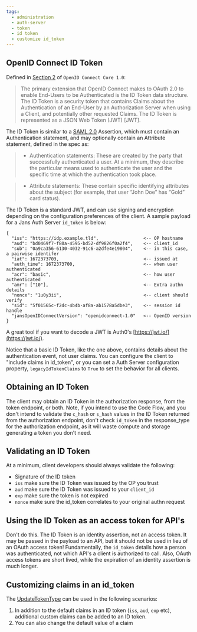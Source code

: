 ```yaml
---
tags:
  - administration
  - auth-server
  - token
  - id token
  - customize id_token
---
```


## OpenID Connect ID Token

Defined in [Section 2](https://openid.net/specs/openid-connect-core-1_0.html#IDToken)
of `OpenID Connect Core 1.0`:

> The primary extension that OpenID Connect makes to OAuth 2.0 to enable End-Users to be Authenticated is the ID Token data structure. The ID Token is a security token that contains Claims about the Authentication of an End-User by an Authorization Server when using a Client, and potentially other requested Claims. The ID Token is represented as a JSON Web Token (JWT) [JWT].

The ID Token is similar to a
[SAML 2.0](http://docs.oasis-open.org/security/saml/Post2.0/sstc-saml-tech-overview-2.0.html)
Assertion, which must contain an Authentication statement, and may optionally
contain an Attribute statement, defined in the spec as:

> - Authentication statements: These are created by the party that successfully authenticated a user. At a minimum, they describe the particular means used to authenticate the user and the specific time at which the authentication took place.

> - Attribute statements: These contain specific identifying attributes about the subject (for example, that user “John Doe” has “Gold” card status).

The ID Token is a standard JWT, and can use signing and encryption depending on
the configuration preferences of the client. A sample payload for a Jans Auth
Server `id_token` is below:

```
{
  "iss": "https://idp.example.tld",                 <-- OP hostname
  "aud": "bd0469f7-f80a-4595-bd52-df9826f0a2f4",    <-- client_id  
  "sub": "0a9ca356-6130-4032-91c6-a2dfe4e19804",    <-- in this case, a pairwise identifer
  "iat": 1672373703,                                <-- issued at
  "auth_time": 1672373700,                          <-- when user authenticated
  "acr": "basic",                                   <-- how user authenticated
  "amr": ["10"],                                    <-- Extra authn details
  "nonce": "1u0y3ii",                               <-- client should verify
  "sid": "5f01565c-f2dc-4b4b-af8a-ab1578a5dbe3",    <-- session id handle
  "jansOpenIDConnectVersion": "openidconnect-1.0"   <-- OpenID version
}
```

A great tool if you want to decode a JWT is Auth0's [https://jwt.io/](https://jwt.io/).

Notice that a basic ID Token, like the one above, contains details about the
authentication event, not user claims. You can configure the client to "include
claims in id_token", or you can set a Auth Server configuration property,
`legacyIdTokenClaims` to `True` to set the behavior for all clients.

## Obtaining an ID Token

The client may obtain an ID Token in the authorization response, from the
token endpoint, or both. Note, if you intend to use the Code Flow, and you
don't intend to validate the `c_hash` or `s_hash` values in the ID Token
returned from the authorization endpoint, don't check `id_token` in the
response_type for the authorization endpoint, as it will waste compute and
storage generating a token you don't need.

## Validating an ID Token

At a minimum, client developers should always validate the following:

- Signature of the ID token
- `iss` make sure the ID Token was issued by the OP you trust
- `aud` make sure the ID Token was issued to your `client_id`
- `exp` make sure the token is not expired
- `nonce` make sure the id_token correlates to your original authn request

## Using the ID Token as an access token for API's

Don't do this. The ID Token is an identity assertion, not an access token. It
may be passed in the payload to an API, but it should not be used in lieu of
an OAuth access token! Fundamentally, the `id_token` details how a person
was authenticated, not which API's a client is authorized to call. Also,
OAuth access tokens are short lived, while the expiration of an identity
assertion is much longer.

## Customizing claims in an id_token

The [UpdateTokenType](https://docs.jans.io/head/admin/developer/scripts/update-token/) can be used in the following scenarios:

1. In addition to the default claims in an ID token (`iss`, `aud`, `exp` etc), additional custom claims can be added to an ID token.
2. You can also change the default value of a claim 


